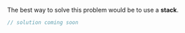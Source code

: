 The best way to solve this problem would be to use a **stack**.

```javascript
// solution coming soon
```

